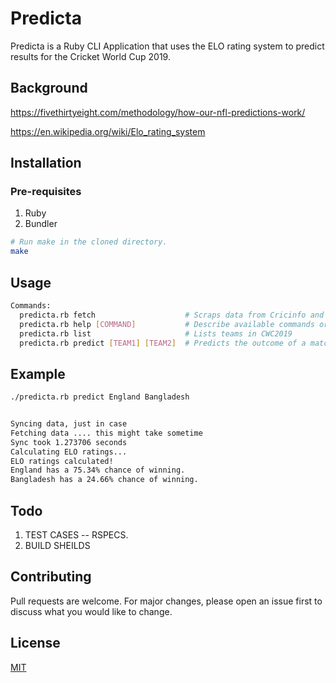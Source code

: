# Predicta

Predicta is a Ruby CLI Application that uses the ELO rating system to predict results for the Cricket World Cup 2019.

## Background

https://fivethirtyeight.com/methodology/how-our-nfl-predictions-work/

https://en.wikipedia.org/wiki/Elo_rating_system


## Installation

### Pre-requisites 
1. Ruby
2. Bundler

```bash
# Run make in the cloned directory. 
make 
```

## Usage

```bash
Commands:
  predicta.rb fetch                    # Scraps data from Cricinfo and saves
  predicta.rb help [COMMAND]           # Describe available commands or one specific command
  predicta.rb list                     # Lists teams in CWC2019
  predicta.rb predict [TEAM1] [TEAM2]  # Predicts the outcome of a match

```

## Example

```bash
./predicta.rb predict England Bangladesh


Syncing data, just in case
Fetching data .... this might take sometime
Sync took 1.273706 seconds
Calculating ELO ratings...
ELO ratings calculated!
England has a 75.34% chance of winning.
Bangladesh has a 24.66% chance of winning.


```

## Todo
1. TEST CASES -- RSPECS.
2. BUILD SHEILDS

## Contributing
Pull requests are welcome. For major changes, please open an issue first to discuss what you would like to change.

## License
[MIT](https://choosealicense.com/licenses/mit/)